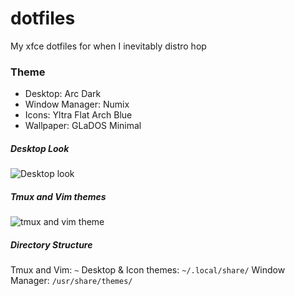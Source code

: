 # dotfiles
My xfce dotfiles for when I inevitably distro hop

### Theme
* Desktop: Arc Dark
* Window Manager: Numix
* Icons: Yltra Flat Arch Blue
* Wallpaper: GLaDOS Minimal

##### Desktop Look
![Desktop look](https://i.imgur.com/p45IX7i.png)

##### Tmux and Vim themes
![tmux and vim theme](https://i.imgur.com/4ty1U1T.png)

##### Directory Structure
Tmux and Vim: `~` 
Desktop & Icon themes: `~/.local/share/` 
Window Manager: `/usr/share/themes/` 
